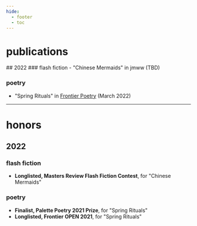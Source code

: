 ```yaml
---
hide:
  - footer
  - toc
---
```


# publications

<div class="pubs_honors" markdown>
## 2022
### flash fiction 
- "Chinese Mermaids" in jmww (TBD)

### poetry
- "Spring Rituals" in [Frontier Poetry](https://www.frontierpoetry.com/2022/03/04/poetry-stephanie-isan/) (March 2022) 

---

# honors

## 2022
### flash fiction 
- **Longlisted, Masters Review Flash Fiction Contest**, for "Chinese Mermaids"

### poetry
- **Finalist, Palette Poetry 2021 Prize**, for "Spring Rituals"  
- **Longlisted, Frontier OPEN 2021**, for "Spring Rituals" 
</div>